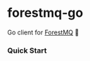 # forestmq-go
Go client for [ForestMQ](https://github.com/joegasewicz/forestmq) 🌲

### Quick Start


